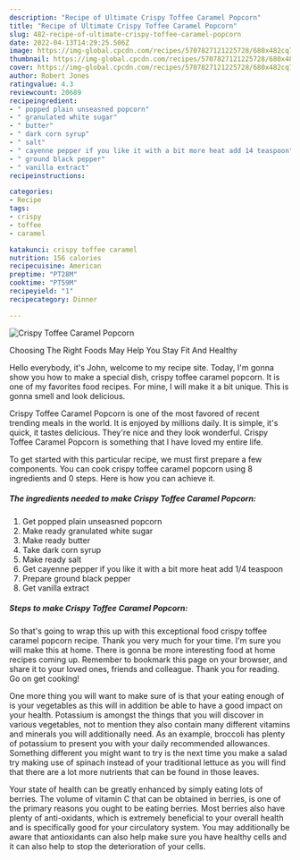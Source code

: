```yaml
---
description: "Recipe of Ultimate Crispy Toffee Caramel Popcorn"
title: "Recipe of Ultimate Crispy Toffee Caramel Popcorn"
slug: 482-recipe-of-ultimate-crispy-toffee-caramel-popcorn
date: 2022-04-13T14:29:25.506Z
image: https://img-global.cpcdn.com/recipes/5707827121225728/680x482cq70/crispy-toffee-caramel-popcorn-recipe-main-photo.jpg
thumbnail: https://img-global.cpcdn.com/recipes/5707827121225728/680x482cq70/crispy-toffee-caramel-popcorn-recipe-main-photo.jpg
cover: https://img-global.cpcdn.com/recipes/5707827121225728/680x482cq70/crispy-toffee-caramel-popcorn-recipe-main-photo.jpg
author: Robert Jones
ratingvalue: 4.3
reviewcount: 20689
recipeingredient:
- " popped plain unseasned popcorn"
- " granulated white sugar"
- " butter"
- " dark corn syrup"
- " salt"
- " cayenne pepper if you like it with a bit more heat add 14 teaspoon"
- " ground black pepper"
- " vanilla extract"
recipeinstructions:

categories:
- Recipe
tags:
- crispy
- toffee
- caramel

katakunci: crispy toffee caramel 
nutrition: 156 calories
recipecuisine: American
preptime: "PT28M"
cooktime: "PT59M"
recipeyield: "1"
recipecategory: Dinner

---
```



![Crispy Toffee Caramel Popcorn](https://img-global.cpcdn.com/recipes/5707827121225728/680x482cq70/crispy-toffee-caramel-popcorn-recipe-main-photo.jpg)

Choosing The Right Foods May Help You Stay Fit And Healthy

Hello everybody, it's John, welcome to my recipe site. Today, I'm gonna show you how to make a special dish, crispy toffee caramel popcorn. It is one of my favorites food recipes. For mine, I will make it a bit unique. This is gonna smell and look delicious.



Crispy Toffee Caramel Popcorn is one of the most favored of recent trending meals in the world. It is enjoyed by millions daily. It is simple, it's quick, it tastes delicious. They're nice and they look wonderful. Crispy Toffee Caramel Popcorn is something that I have loved my entire life.


To get started with this particular recipe, we must first prepare a few components. You can cook crispy toffee caramel popcorn using 8 ingredients and 0 steps. Here is how you can achieve it.

<!--inarticleads1-->

##### The ingredients needed to make Crispy Toffee Caramel Popcorn:

1. Get  popped plain unseasned popcorn
1. Make ready  granulated white sugar
1. Make ready  butter
1. Take  dark corn syrup
1. Make ready  salt
1. Get  cayenne pepper if you like it with a bit more heat add 1/4 teaspoon
1. Prepare  ground black pepper
1. Get  vanilla extract




<!--inarticleads2-->

##### Steps to make Crispy Toffee Caramel Popcorn:





So that's going to wrap this up with this exceptional food crispy toffee caramel popcorn recipe. Thank you very much for your time. I'm sure you will make this at home. There is gonna be more interesting food at home recipes coming up. Remember to bookmark this page on your browser, and share it to your loved ones, friends and colleague. Thank you for reading. Go on get cooking!

One more thing you will want to make sure of is that your eating enough of is your vegetables as this will in addition be able to have a good impact on your health. Potassium is amongst the things that you will discover in various vegetables, not to mention they also contain many different vitamins and minerals you will additionally need. As an example, broccoli has plenty of potassium to present you with your daily recommended allowances. Something different you might want to try is the next time you make a salad try making use of spinach instead of your traditional lettuce as you will find that there are a lot more nutrients that can be found in those leaves.

Your state of health can be greatly enhanced by simply eating lots of berries. The volume of vitamin C that can be obtained in berries, is one of the primary reasons you ought to be eating berries. Most berries also have plenty of anti-oxidants, which is extremely beneficial to your overall health and is specifically good for your circulatory system. You may additionally be aware that antioxidants can also help make sure you have healthy cells and it can also help to stop the deterioration of your cells.
